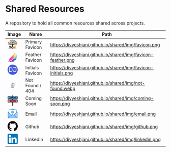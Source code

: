 # Shared Resources
A repository to hold all common resources shared across projects.

| Image                                                     | Name                  | Path                                                              |
| ----------------------------------------------------------| --------------------- | ----------------------------------------------------------------- |
| <img src='img/favicon.png' width='32' />                  | Primary Favicon       | https://divyeshjani.github.io/shared/img/favicon.png              |
| <img src='img/favicon-feather.png' width='32' />          | Feather Favicon       | https://divyeshjani.github.io/shared/img/favicon-feather.png      |
| <img src='img/favicon-initials.png' width='32' />         | Initials Favicon      | https://divyeshjani.github.io/shared/img/favicon-initials.png     |
| <img src='img/not-found.webp' width='32' >                | Not Found / 404       | https://divyeshjani.github.io/shared/img/not-found.webp           |
| <img src='img/coming-soon.png' width='32' >               | Coming Soon           | https://divyeshjani.github.io/shared/img/coming-soon.png          |
| <img src='img/email.png' width='32' >                     | Email                 | https://divyeshjani.github.io/shared/img/email.png                |
| <img src='img/github.png' width='32' >                    | Github                | https://divyeshjani.github.io/shared/img/github.png               |
| <img src='img/linkedin.png' width='32' >                  | LinkedIn              | https://divyeshjani.github.io/shared/img/linkedin.png             |
